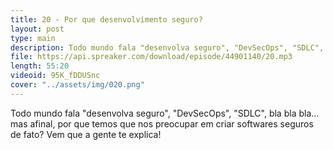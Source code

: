 ```yaml
---
title: 20 - Por que desenvolvimento seguro?
layout: post
type: main
description: Todo mundo fala "desenvolva seguro", "DevSecOps", "SDLC", bla bla bla... mas afinal, por que temos que nos preocupar em criar softwares seguros de fato? Vem que a gente te explica!
file: https://api.spreaker.com/download/episode/44901140/20.mp3
length: 55:20
videoid: 95K_fDDUSnc
cover: "../assets/img/020.png"
---
```


Todo mundo fala "desenvolva seguro", "DevSecOps", "SDLC", bla bla bla... mas afinal, por que temos que nos preocupar em criar softwares seguros de fato? Vem que a gente te explica!